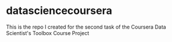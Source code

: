 # datasciencecoursera
This is the repo I created for the second task of the Coursera Data Scientist's Toolbox Course Project
